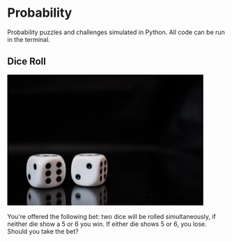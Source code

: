 


# Probability
Probability puzzles and challenges simulated in Python. All code can be run in the terminal.


## Dice Roll

[<img alt="alt_text" width="450px" src="https://raw.githubusercontent.com/samueldtodd/probability/main/readme_images/pexels-adam-fejes-4668244.jpeg" />](https://www.google.com/)


You're offered the following bet: two dice will be rolled simultaneously, if neither die show a 5 or 6 you win. If either die shows 5 or 6, you lose. Should you take the bet?
